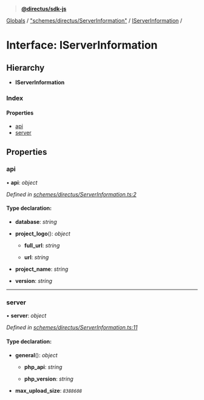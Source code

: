 > **[@directus/sdk-js](../README.md)**

[Globals](../README.md) / ["schemes/directus/ServerInformation"](../modules/_schemes_directus_serverinformation_.md) / [IServerInformation](_schemes_directus_serverinformation_.iserverinformation.md) /

# Interface: IServerInformation

## Hierarchy

* **IServerInformation**

### Index

#### Properties

* [api](_schemes_directus_serverinformation_.iserverinformation.md#api)
* [server](_schemes_directus_serverinformation_.iserverinformation.md#server)

## Properties

###  api

• **api**: *object*

*Defined in [schemes/directus/ServerInformation.ts:2](https://github.com/janbiasi/sdk-js/blob/b445ae7/src/schemes/directus/ServerInformation.ts#L2)*

#### Type declaration:

* **database**: *string*

* **project_logo**(): *object*

  * **full_url**: *string*

  * **url**: *string*

* **project_name**: *string*

* **version**: *string*

___

###  server

• **server**: *object*

*Defined in [schemes/directus/ServerInformation.ts:11](https://github.com/janbiasi/sdk-js/blob/b445ae7/src/schemes/directus/ServerInformation.ts#L11)*

#### Type declaration:

* **general**(): *object*

  * **php_api**: *string*

  * **php_version**: *string*

* **max_upload_size**: *`8388608`*